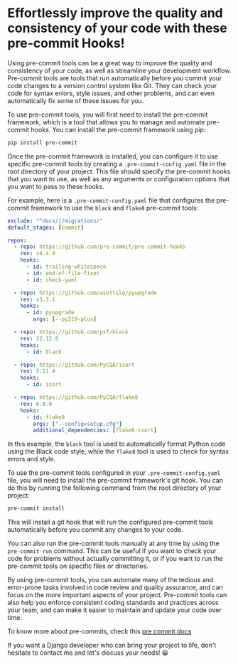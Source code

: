 # Effortlessly improve the quality and consistency of your code with these pre-commit Hooks!

Using pre-commit tools can be a great way to improve the quality and consistency of your code, as well as streamline your development workflow. Pre-commit tools are tools that run automatically before you commit your code changes to a version control system like Git. They can check your code for syntax errors, style issues, and other problems, and can even automatically fix some of these issues for you.

To use pre-commit tools, you will first need to install the pre-commit framework, which is a tool that allows you to manage and automate pre-commit hooks. You can install the pre-commit framework using pip:

```bash
pip install pre-commit
```

Once the pre-commit framework is installed, you can configure it to use specific pre-commit tools by creating a `.pre-commit-config.yaml` file in the root directory of your project. This file should specify the pre-commit hooks that you want to use, as well as any arguments or configuration options that you want to pass to these hooks.

For example, here is a `.pre-commit-config.yaml` file that configures the pre-commit framework to use the `black` and `flake8` pre-commit tools:

```yaml
exclude: "^docs/|/migrations/"
default_stages: [commit]

repos:
  - repo: https://github.com/pre-commit/pre-commit-hooks
    rev: v4.4.0
    hooks:
      - id: trailing-whitespace
      - id: end-of-file-fixer
      - id: check-yaml

  - repo: https://github.com/asottile/pyupgrade
    rev: v3.3.1
    hooks:
      - id: pyupgrade
        args: [--py310-plus]

  - repo: https://github.com/psf/black
    rev: 22.12.0
    hooks:
      - id: black

  - repo: https://github.com/PyCQA/isort
    rev: 5.11.4
    hooks:
      - id: isort

  - repo: https://github.com/PyCQA/flake8
    rev: 6.0.0
    hooks:
      - id: flake8
        args: ["--config=setup.cfg"]
        additional_dependencies: [flake8-isort]
```

In this example, the `black` tool is used to automatically format Python code using the Black code style, while the `flake8` tool is used to check for syntax errors and style.

To use the pre-commit tools configured in your `.pre-commit-config.yaml` file, you will need to install the pre-commit framework's git hook. You can do this by running the following command from the root directory of your project:

```bash
pre-commit install
```

This will install a git hook that will run the configured pre-commit tools automatically before you commit any changes to your code.

You can also run the pre-commit tools manually at any time by using the `pre-commit run` command. This can be useful if you want to check your code for problems without actually committing it, or if you want to run the pre-commit tools on specific files or directories.

By using pre-commit tools, you can automate many of the tedious and error-prone tasks involved in code review and quality assurance, and can focus on the more important aspects of your project. Pre-commit tools can also help you enforce consistent coding standards and practices across your team, and can make it easier to maintain and update your code over time.

To know more about pre-commits, check this [pre commit docs](https://pre-commit.com/)

If you want a Django developer who can bring your project to life, don't hesitate to contact me and let's discuss your needs! 😀